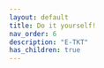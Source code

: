 ```yaml
---
layout: default
title: Do it yourself!
nav_order: 6
description: "E-TKT"
has_children: true
---
```

